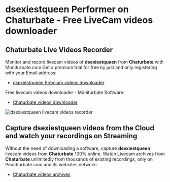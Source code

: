 # dsexiestqueen Performer on Chaturbate - Free LiveCam videos downloader

## Chaturbate Live Videos Recorder

Monitor and record livecam videos of **dsexiestqueen** from **Chaturbate** with Moniturbate.com
Get a premium trial for free by just and only registering with your Email address:
* [dsexiestqueen Premium videos downloader](https://moniturbate.com/request-demo-licence-key.html)

Free livecam videos downloader - Moniturbate Software:
* [Chaturbate videos downloader](https://moniturbate.com/moniturbate-download-software.html)

![dsexiestqueen livecam videos recorder](https://peachurnet.com/templates/moniturbate-software.png)


## Capture dsexiestqueen videos from the Cloud and watch your recordings on Streaming

Without the need of downloading a software, capture **dsexiestqueen** livecam videos from **Chaturbate** 100% online.
Watch Livecam archives from **Chaturbate** unlimitedly from thousands of existing recordings, only on Peachurbate.com and its websites network:
* [Chaturbate videos archives](https://peachurnet.com/)